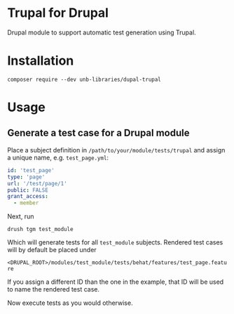# Trupal for Drupal
Drupal module to support automatic test generation using Trupal.

# Installation
`composer require --dev unb-libraries/dupal-trupal`

# Usage

## Generate a test case for a Drupal module

Place a subject definition in `/path/to/your/module/tests/trupal` and assign a unique name, e.g. `test_page.yml`:

```yaml
id: 'test_page'
type: 'page'
url: '/test/page/1'
public: FALSE
grant_access:
  - member
```

Next, run

`drush tgm test_module`

Which will generate tests for all `test_module` subjects. Rendered test cases will by default be placed under

`<DRUPAL_ROOT>/modules/test_module/tests/behat/features/test_page.feature`

If you assign a different ID than the one in the example, that ID will be used to name the rendered test case.

Now execute tests as you would otherwise.

